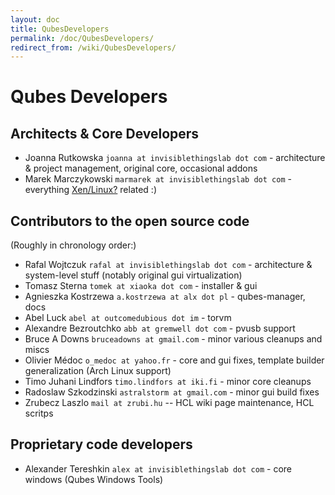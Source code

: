 ```yaml
---
layout: doc
title: QubesDevelopers
permalink: /doc/QubesDevelopers/
redirect_from: /wiki/QubesDevelopers/
---
```


Qubes Developers
================

Architects & Core Developers
----------------------------

-   Joanna Rutkowska `joanna at invisiblethingslab dot com` - architecture & project management, original core, occasional addons
-   Marek Marczykowski `marmarek at invisiblethingslab dot com` - everything [Xen/Linux?](/doc/Xen/Linux) related :)

Contributors to the open source code
------------------------------------

(Roughly in chronology order:)

-   Rafal Wojtczuk `rafal at invisiblethingslab dot com` - architecture & system-level stuff (notably original gui virtualization)
-   Tomasz Sterna `tomek at xiaoka dot com` - installer & gui
-   Agnieszka Kostrzewa `a.kostrzewa at alx dot pl` - qubes-manager, docs
-   Abel Luck `abel at outcomedubious dot im` - torvm
-   Alexandre Bezroutchko `abb at gremwell dot com` - pvusb support
-   Bruce A Downs `bruceadowns at gmail.com` - minor various cleanups and miscs
-   Olivier Médoc `o_medoc at yahoo.fr` - core and gui fixes, template builder generalization (Arch Linux support)
-   Timo Juhani Lindfors `timo.lindfors at iki.fi` - minor core cleanups
-   Radoslaw Szkodzinski `astralstorm at gmail.com` - minor gui build fixes
-   Zrubecz Laszlo `mail at zrubi.hu` -- HCL wiki page maintenance, HCL scritps

Proprietary code developers
---------------------------

-   Alexander Tereshkin `alex at invisiblethingslab dot com` - core windows (Qubes Windows Tools)

